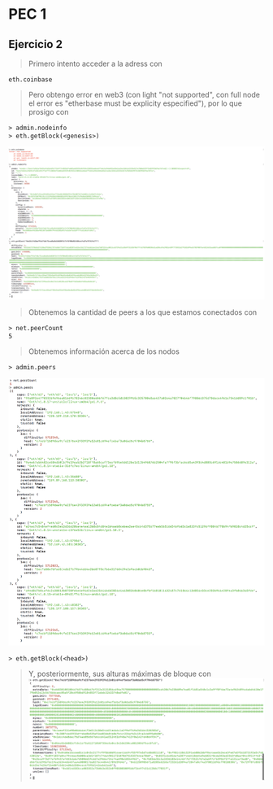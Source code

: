 # PEC 1

## Ejercicio 2

> Primero intento acceder a la adress con
```
eth.coinbase
```
> Pero obtengo error en web3 (con light "not supported", con full node el error es "etherbase must be explicity especified"), por lo que prosigo con
```
> admin.nodeinfo
> eth.getBlock(<genesis>)
```

![Img121](./img/getGenesis.png)

> Obtenemos la cantidad de peers a los que estamos conectados con
```
> net.peerCount
5
```

> Obtenemos información acerca de los nodos
```
> admin.peers
```
![Img122](./img/peers.png)

```
> eth.getBlock(<head>)
```

> Y, posteriormente, sus alturas máximas de bloque con
![Img123](./img/getBlock.png)
